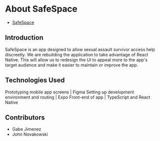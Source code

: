 # About SafeSpace
- [SafeSpace](https://safespace525.wixsite.com/home/about-us)

## Introduction
SafeSpace is an app designed to allow sexual assault survivor access help discreetly. We are rebuilding the application to take advantage of React Native. This will allow us to redesign the UI to appeal more to the app's target audience and make it easier to maintain or improve the app.

## Technologies Used
Prototyping mobile app screens | Figma
Setting up development environment and routing | Expo
Front-end of app | TypeScript and React Native

## Contributors
- Gabe Jimenez
- John Novakowski